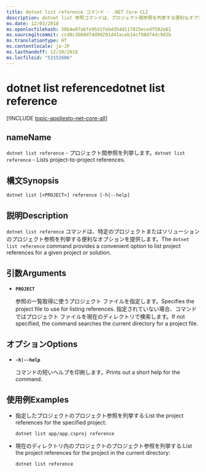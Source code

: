 ```yaml
---
title: dotnet list reference コマンド - .NET Core CLI
description: dotnet list 参照コマンドは、プロジェクト間参照を列挙する便利なオプションを提供します。
ms.date: 12/03/2018
ms.openlocfilehash: 58b4e07abfe95d1febdd54d117825ecedf502e61
ms.sourcegitcommit: ccd8c36b0d74d99291d41aceb14cf98d74dc9d2b
ms.translationtype: HT
ms.contentlocale: ja-JP
ms.lasthandoff: 12/10/2018
ms.locfileid: "53152606"
---
```

# <a name="dotnet-list-reference"></a><span data-ttu-id="6abe9-103">dotnet list reference</span><span class="sxs-lookup"><span data-stu-id="6abe9-103">dotnet list reference</span></span>

[!INCLUDE [topic-appliesto-net-core-all](../../../includes/topic-appliesto-net-core-all.md)]

## <a name="name"></a><span data-ttu-id="6abe9-104">name</span><span class="sxs-lookup"><span data-stu-id="6abe9-104">Name</span></span>

<span data-ttu-id="6abe9-105">`dotnet list reference` - プロジェクト間参照を列挙します。</span><span class="sxs-lookup"><span data-stu-id="6abe9-105">`dotnet list reference` - Lists project-to-project references.</span></span>

## <a name="synopsis"></a><span data-ttu-id="6abe9-106">構文</span><span class="sxs-lookup"><span data-stu-id="6abe9-106">Synopsis</span></span>

`dotnet list [<PROJECT>] reference [-h|--help]`

## <a name="description"></a><span data-ttu-id="6abe9-107">説明</span><span class="sxs-lookup"><span data-stu-id="6abe9-107">Description</span></span>

<span data-ttu-id="6abe9-108">`dotnet list reference` コマンドは、特定のプロジェクトまたはソリューションのプロジェクト参照を列挙する便利なオプションを提供します。</span><span class="sxs-lookup"><span data-stu-id="6abe9-108">The `dotnet list reference` command provides a convenient option to list project references for a given project or solution.</span></span>

## <a name="arguments"></a><span data-ttu-id="6abe9-109">引数</span><span class="sxs-lookup"><span data-stu-id="6abe9-109">Arguments</span></span>

* **`PROJECT`**

  <span data-ttu-id="6abe9-110">参照の一覧取得に使うプロジェクト ファイルを指定します。</span><span class="sxs-lookup"><span data-stu-id="6abe9-110">Specifies the project file to use for listing references.</span></span> <span data-ttu-id="6abe9-111">指定されていない場合、コマンドではプロジェクト ファイルを現在のディレクトリで検索します。</span><span class="sxs-lookup"><span data-stu-id="6abe9-111">If not specified, the command searches the current directory for a project file.</span></span>

## <a name="options"></a><span data-ttu-id="6abe9-112">オプション</span><span class="sxs-lookup"><span data-stu-id="6abe9-112">Options</span></span>

* **`-h|--help`**

  <span data-ttu-id="6abe9-113">コマンドの短いヘルプを印刷します。</span><span class="sxs-lookup"><span data-stu-id="6abe9-113">Prints out a short help for the command.</span></span>

## <a name="examples"></a><span data-ttu-id="6abe9-114">使用例</span><span class="sxs-lookup"><span data-stu-id="6abe9-114">Examples</span></span>

* <span data-ttu-id="6abe9-115">指定したプロジェクトのプロジェクト参照を列挙する:</span><span class="sxs-lookup"><span data-stu-id="6abe9-115">List the project references for the specified project:</span></span>

  ```console
  dotnet list app/app.csproj reference
  ```

* <span data-ttu-id="6abe9-116">現在のディレクトリ内のプロジェクトのプロジェクト参照を列挙する:</span><span class="sxs-lookup"><span data-stu-id="6abe9-116">List the project references for the project in the current directory:</span></span>

  ```console
  dotnet list reference
  ```